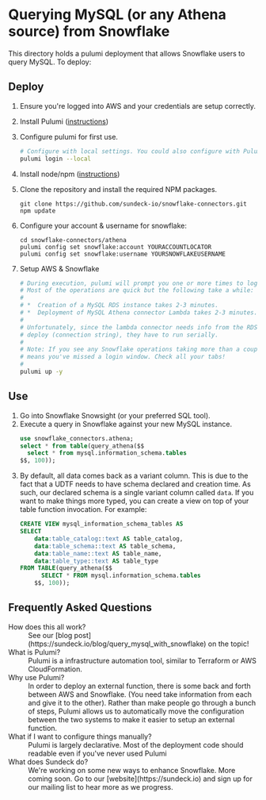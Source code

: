 # Querying MySQL (or any Athena source) from Snowflake

This directory holds a pulumi deployment that allows Snowflake users to query MySQL. To deploy:

## Deploy
1. Ensure you're logged into AWS and your credentials are setup correctly. 
1. Install Pulumi ([instructions](https://www.pulumi.com/docs/get-started/install/))
1. Configure pulumi for first use.
   ```bash
   # Configure with local settings. You could also configure with Pulumi cloud but that takes more time. 
   pulumi login --local
   ```
1. Install node/npm ([instructions](https://nodejs.org/en/download/))
1. Clone the repository and install the required NPM packages.
   ```
   git clone https://github.com/sundeck-io/snowflake-connectors.git
   npm update
   ```
   
1. Configure your account & username for snowflake: 
   ```
   cd snowflake-connectors/athena
   pulumi config set snowflake:account YOURACCOUNTLOCATOR
   pulumi config set snowflake:username YOURSNOWFLAKEUSERNAME
   ```
1. Setup AWS & Snowflake 
   ```bash
   # During execution, pulumi will prompt you one or more times to login to Snowflake via browser.
   # Most of the operations are quick but the following take a while:
   #
   # *  Creation of a MySQL RDS instance takes 2-3 minutes.
   # *  Deployment of MySQL Athena connector Lambda takes 2-3 minutes.
   # 
   # Unfortunately, since the lambda connector needs info from the RDS instance post 
   # deploy (connection string), they have to run serially.  
   #
   # Note: If you see any Snowflake operations taking more than a couple seconds, that typically 
   # means you've missed a login window. Check all your tabs!
   #
   pulumi up -y
   ```
   
## Use
1. Go into Snowflake Snowsight (or your preferred SQL tool).
1. Execute a query in Snowflake against your new MySQL instance.
   ```sql
   use snowflake_connectors.athena;
   select * from table(query_athena($$ 
     select * from mysql.information_schema.tables
   $$, 100));
   ```
1. By default, all data comes back as a variant column. This is due to the fact that a UDTF needs to have schema declared and creation time. As such, our declared schema is a single variant column called `data`. If you want to make things more typed, you can create a view on top of your table function invocation. For example:
   ```sql
   CREATE VIEW mysql_information_schema_tables AS 
   SELECT 
       data:table_catalog::text AS table_catalog,
       data:table_schema::text AS table_schema,
       data:table_name::text AS table_name,
       data:table_type::text AS table_type
   FROM TABLE(query_athena($$ 
         SELECT * FROM mysql.information_schema.tables
       $$, 100)); 
   ```

## Frequently Asked Questions
<dl>
   <dt>How does this all work?</dt>
   <dd>See our [blog post](https://sundeck.io/blog/query_mysql_with_snowflake) on the topic!</dd>
   <dt>What is Pulumi?</dt>
   <dd>Pulumi is a infrastructure automation tool, similar to Terraform or AWS CloudFormation.</dd>
   <dt>Why use Pulumi?</dt>
   <dd>In order to deploy an external function, there is some back and forth between AWS and Snowflake. (You need take information from each and give it to the other). Rather than make people go through a bunch of steps, Pulumi allows us to automatically move the configuration between the two systems to make it easier to setup an external function.</dd>
    <dt>What if I want to configure things manually?</dt>
    <dd>Pulumi is largely declarative. Most of the deployment code should readable even if you've never used Pulumi</dd>
   <dt>What does Sundeck do?</dt>
<dd>We're working on some new ways to enhance Snowflake. More coming soon. Go to our [website](https://sundeck.io) and sign up for our mailing list to hear more as we progress.</dd>
</dl>

